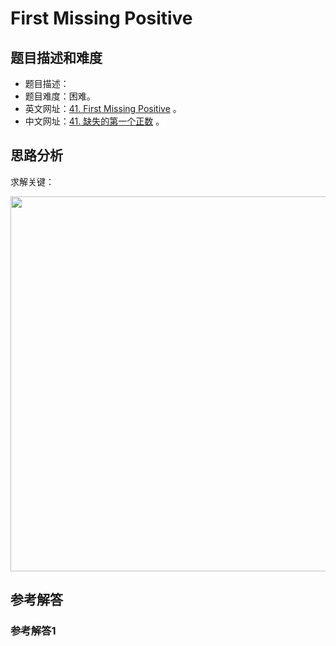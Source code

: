 # First Missing Positive

## 题目描述和难度
+ 题目描述：
+ 题目难度：困难。
+ 英文网址：[41. First Missing Positive](https://leetcode.com/problems/first-missing-positive/description/)  。
+ 中文网址：[41. 缺失的第一个正数](https://leetcode-cn.com/problems/first-missing-positive/description/)  。
## 思路分析
求解关键：

<img src="https://liweiwei1419.github.io/images/leetcode-solution/" width="600">

## 参考解答
### 参考解答1

```java

```